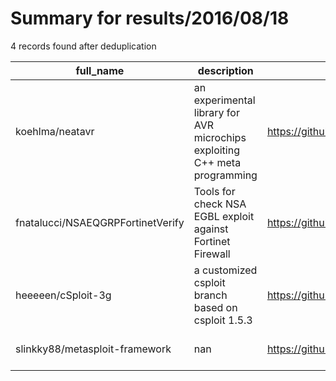 
# Summary for results/2016/08/18
    
4 records found after deduplication

| full_name | description | html_url | matched_list | matched_count | pushed_at | size | stargazers_count | language | forks_count | vul_ids |
|-----------------------------------|----------------------------------------------------------------------------|------------------------------------------------------|----------------------------------|-----------------|---------------------------|--------|--------------------|------------|---------------|-----------|
| koehlma/neatavr | an experimental library for AVR microchips exploiting C++ meta programming | https://github.com/koehlma/neatavr | ['exploit'] | 1 | 2016-08-18 14:49:18+00:00 | 22 | 1 | C++ | 0 | [] |
| fnatalucci/NSAEQGRPFortinetVerify | Tools for check NSA EGBL exploit against Fortinet Firewall | https://github.com/fnatalucci/NSAEQGRPFortinetVerify | ['exploit'] | 1 | 2016-08-18 11:19:10+00:00 | 12 | 32 | Python | 35 | [] |
| heeeeen/cSploit-3g | a customized csploit branch based on csploit 1.5.3 | https://github.com/heeeeen/cSploit-3g | ['sploit'] | 1 | 2016-08-18 07:57:05+00:00 | 38323 | 1 | Java | 1 | [] |
| slinkky88/metasploit-framework | nan | https://github.com/slinkky88/metasploit-framework | ['metasploit module OR payload'] | 1 | 2016-08-18 15:37:09+00:00 | 0 | 0 | nan | 0 | [] |
